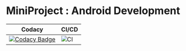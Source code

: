 # MiniProject : Android Development

|Codacy|CI/CD|
|------|-----|
|[![Codacy Badge](https://api.codacy.com/project/badge/Grade/0b592dfbe678469ab27c645fc6bb5428)](https://app.codacy.com/gh/99002456/Android_Development_Project?utm_source=github.com&utm_medium=referral&utm_content=99002456/Android_Development_Project&utm_campaign=Badge_Grade)|![CI](https://github.com/99002456/Android_Development_Project/workflows/CI/badge.svg)|






